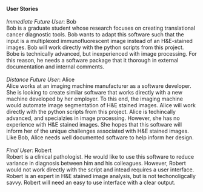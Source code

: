 **User Stories**
<br>
<br>
*Immediate Future User*: Bob <br>
Bob is a graduate student whose research focuses on creating translational cancer diagnostic tools. Bob wants to adapt this software such that the input is a multiplexed immunofluorescent image instead of an H&E-stained images. Bob will work directly with the python scripts from this project. Bobe is technically advanced, but inexperienced with image processing. For this reason, he needs a software package that it thorough in external documentation and internal comments.
<br>
<br>
*Distance Future User*: Alice <br>
Alice works at an imaging machine manufacturer as a software developer. She is looking to create similar software that works directly with a new machine developed by her employer. To this end, the imaging machine would automate image segmentation of H&E stained images. Alice will work directly with the python scripts from this project. Alice is techincally advanced, and specialzies in image processing. However, she has no experience with H&E stained images. She hopes that this software will inform her of the unique challenges associated with H&E stained images. Like Bob, Alice needs well documented software to help inform her design.
<br>
<br>
*Final User*: Robert <br>
Robert is a clinical pathologist. He would like to use this software to reduce variance in diagnosis between him and his colleagues. However, Robert would not work directly with the script and intead requires a user interface. Robert is an expert in H&E stained image analysis, but is not techonoligcally savvy. Robert will need an easy to use interface with a clear output.

